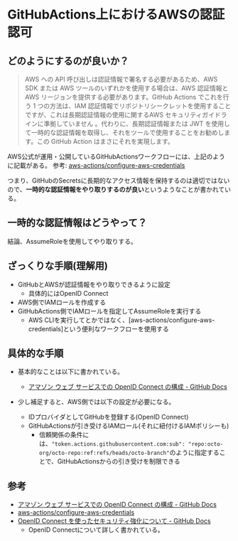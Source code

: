# GitHubActions上におけるAWSの認証認可

## どのようにするのが良いか？

> AWS への API 呼び出しは認証情報で署名する必要があるため、AWS SDK または AWS ツールのいずれかを使用する場合は、AWS 認証情報と AWS リージョンを提供する必要があります。GitHub Actions でこれを行う 1 つの方法は、IAM 認証情報でリポジトリシークレットを使用することですが、これは長期認証情報の使用に関するAWS セキュリティガイドラインに準拠していません 。代わりに、長期認証情報または JWT を使用して一時的な認証情報を取得し、それをツールで使用することをお勧めします。この GitHub Action はまさにそれを実現します。

AWS公式が運用・公開しているGitHubActionsワークフローには、上記のように記載がある。
参考: [aws-actions/configure-aws-credentials](https://github.com/aws-actions/configure-aws-credentials?tab=readme-ov-file)

つまり、GitHubのSecretsに長期的なアクセス情報を保持するのは適切ではないので、**一時的な認証情報をやり取りするのが良い**というようなことが書かれている。

## 一時的な認証情報はどうやって？

結論、AssumeRoleを使用してやり取りする。

## ざっくりな手順(理解用)

- GitHubとAWSが認証情報をやり取りできるように設定
  - 具体的にはOpenID Connect
- AWS側でIAMロールを作成する
- GitHubActions側でIAMロールを指定してAssumeRoleを実行する
  - AWS CLIを実行してとかではなく、[aws-actions/configure-aws-credentials]という便利なワークフローを使用する

## 具体的な手順

- 基本的なことは以下に書かれている。
  - [アマゾン ウェブ サービスでの OpenID Connect の構成 - GitHub Docs](https://docs.github.com/ja/actions/security-for-github-actions/security-hardening-your-deployments/configuring-openid-connect-in-amazon-web-services#adding-the-identity-provider-to-aws)

- 少し補足すると、AWS側では以下の設定が必要になる。
  - IDプロバイダとしてGitHubを登録する(OpenID Connect)
  - GitHubActionsが引き受けるIAMロール(それに紐付けるIAMポリシーも)
    - 信頼関係の条件には、`"token.actions.githubusercontent.com:sub": "repo:octo-org/octo-repo:ref:refs/heads/octo-branch"`のように指定することで、GitHubActionsからの引き受けを制限できる

## 参考

- [アマゾン ウェブ サービスでの OpenID Connect の構成 - GitHub Docs](https://docs.github.com/ja/actions/security-for-github-actions/security-hardening-your-deployments/configuring-openid-connect-in-amazon-web-services#prerequisites)
- [aws-actions/configure-aws-credentials](https://github.com/aws-actions/configure-aws-credentials?tab=readme-ov-file)
- [OpenID Connect を使ったセキュリティ強化について - GitHub Docs](https://docs.github.com/ja/actions/security-for-github-actions/security-hardening-your-deployments/about-security-hardening-with-openid-connect)
  - OpenID Connectについて詳しく書かれている。
